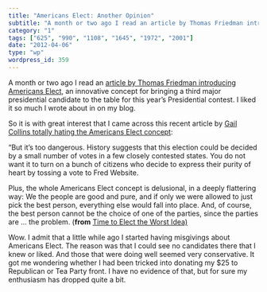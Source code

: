 ```yaml
---
title: "Americans Elect: Another Opinion"
subtitle: "A month or two ago I read an article by Thomas Friedman introducing Americans Elect,"
category: "1"
tags: ["625", "990", "1108", "1645", "1972", "2001"]
date: "2012-04-06"
type: "wp"
wordpress_id: 359
---
```

A month or two ago I read an [article by Thomas Friedman introducing Americans Elect,](http://www.nytimes.com/2011/07/24/opinion/sunday/24friedman.html?_r=1) an innovative concept for bringing a third major presidential candidate to the table for this year’s Presidential contest. I liked it so much I wrote about in on my blog.

So it is with great interest that I came across this recent article by [Gail Collins totally hating the Americans Elect concept](http://www.nytimes.com/2012/03/31/opinion/collins-time-to-elect-the-worst-idea.html?_r=1):

> 
“But it’s too dangerous. History suggests that this election could be decided by a small number of votes in a few closely contested states. You do not want it to turn on a bunch of citizens who decide to express their purity of heart by tossing a vote to Fred Website.

Plus, the whole Americans Elect concept is delusional, in a deeply flattering way: We the people are good and pure, and if only we were allowed to just pick the best person, everything else would fall into place. And, of course, the best person cannot be the choice of one of the parties, since the parties are … the problem. (**from** [Time to Elect the Worst Idea)](http://www.nytimes.com/2012/03/31/opinion/collins-time-to-elect-the-worst-idea.html?_r=1)

Wow. I admit that a little while ago I started having misgivings about Americans Elect. The reason was that I could see no candidates there that I knew or liked. And those that were doing well seemed very conservative. It got me wondering whether I had been tricked into donating my $25 to Republican or Tea Party front. I have no evidence of that, but for sure my enthusiasm has dropped quite a bit.